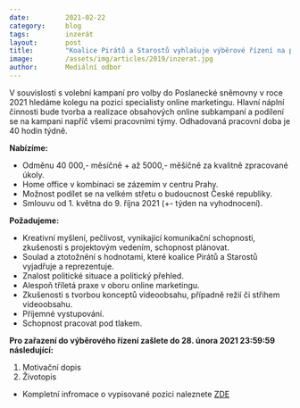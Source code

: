 ```yaml
---
date:         2021-02-22
category:     blog
tags:         inzerát
layout:       post
title:        "Koalice Pirátů a Starostů vyhlašuje výběrové řízení na pozici specialista online marketingu"
image:        /assets/img/articles/2019/inzerat.jpg 
author:       Mediální odbor
---
```


V souvislosti s volební kampaní pro volby do Poslanecké sněmovny v roce 2021 hledáme kolegu na pozici specialisty online marketingu. Hlavní náplní činnosti bude tvorba a realizace obsahových online subkampaní a podílení se na kampani napříč všemi pracovními týmy. Odhadovaná pracovní doba je 40 hodin týdně.

**Nabízíme:**
* Odměnu 40 000,- měsíčně + až 5000,- měšíčně za kvalitně zpracované úkoly.
* Home office v kombinaci se zázemím v centru Prahy.
* Možnost podílet se na velkém střetu o budoucnost České republiky.
* Smlouvu od 1. května do 9. října 2021 (+- týden na vyhodnocení).

**Požadujeme:**
* Kreativní myšlení, pečlivost, vynikající komunikační schopnosti, zkušenosti s projektovým vedením, schopnost plánovat.
* Soulad a ztotožnění s hodnotami, které koalice Pirátů a Starostů vyjadřuje a reprezentuje.
* Znalost politické situace a politický přehled.
* Alespoň tříletá praxe v oboru online marketingu.
* Zkušenosti s tvorbou konceptů videoobsahu, případně režií či střihem videoobsahu.
* Příjemné vystupování.
* Schopnost pracovat pod tlakem.

**Pro zařazení do výběrového řízení zašlete do 28. února 2021 23:59:59 následující:**

1. Motivační dopis
2. Životopis

* Kompletní infromace o vypisované pozici naleznete [ZDE](https://forum.pirati.cz/viewtopic.php?f=572&t=56290)
